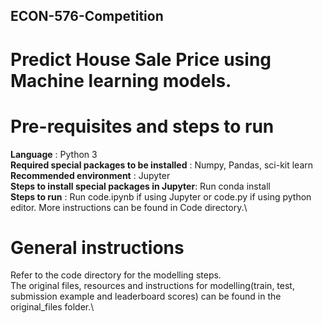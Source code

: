 ## ECON-576-Competition
# Predict House Sale Price using Machine learning models.

# Pre-requisites and steps to run
**Language**                                    : Python 3\
**Required special packages to be installed**   : Numpy, Pandas, sci-kit learn\
**Recommended environment**                     : Jupyter\
**Steps to install special packages in Jupyter**: Run conda install <package name>\
**Steps to run**                                : Run code.ipynb if using Jupyter or code.py if using python editor. More instructions can be found in Code directory.\
# General instructions
Refer to the code directory for the modelling steps.\
The original files, resources and instructions for modelling(train, test, submission example and leaderboard scores) can be found in the original_files folder.\
